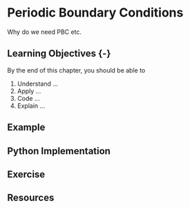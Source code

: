# Periodic Boundary Conditions

Why do we need PBC etc.

## Learning Objectives {-}

By the end of this chapter, you should be able to

1. Understand ...
2. Apply ...
3. Code ...
4. Explain ...

## Example

## Python Implementation

## Exercise

## Resources
